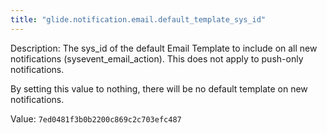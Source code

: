 ```yaml
---
title: "glide.notification.email.default_template_sys_id"
---
```


Description: The sys_id of the default Email Template to include on all new notifications (sysevent_email_action). This does not apply to push-only notifications.

By setting this value to nothing, there will be no default template on new notifications. 

Value: `7ed0481f3b0b2200c869c2c703efc487`